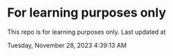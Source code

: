 # For learning purposes only
This repo is for learning purposes only.
Last updated at

Tuesday, November 28, 2023 4:39:13 AM

